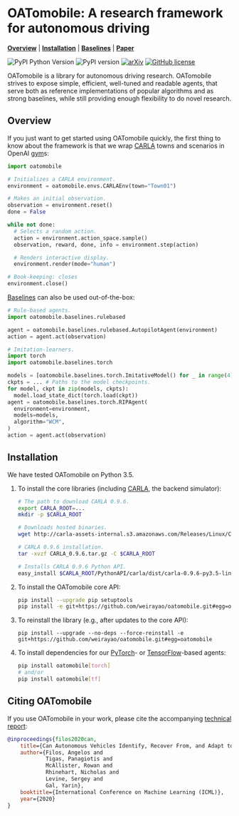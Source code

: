 # OATomobile: A research framework for autonomous driving

  **[Overview](#overview)**
| **[Installation](#installation)**
| **[Baselines]**
| **[Paper]**

![PyPI Python Version](https://img.shields.io/pypi/pyversions/oatomobile)
![PyPI version](https://badge.fury.io/py/oatomobile.svg)
[![arXiv](https://img.shields.io/badge/arXiv-2006.14911-b31b1b.svg)](https://arxiv.org/abs/2006.14911)
[![GitHub license](https://img.shields.io/pypi/l/oatomobile)](./LICENSE)

OATomobile is a library for autonomous driving research.
OATomobile strives to expose simple, efficient, well-tuned and readable agents, that serve both as reference implementations of popular algorithms and as strong baselines, while still providing enough flexibility to do novel research.

## Overview

If you just want to get started using OATomobile quickly, the first thing to know about the framework is that we wrap [CARLA] towns and scenarios in OpenAI [gym]s:

```python
import oatomobile

# Initializes a CARLA environment.
environment = oatomobile.envs.CARLAEnv(town="Town01")

# Makes an initial observation.
observation = environment.reset()
done = False

while not done:
  # Selects a random action.
  action = environment.action_space.sample()
  observation, reward, done, info = environment.step(action)

  # Renders interactive display.
  environment.render(mode="human")

# Book-keeping: closes
environment.close()
```

[Baselines] can also be used out-of-the-box:

```python
# Rule-based agents.
import oatomobile.baselines.rulebased

agent = oatomobile.baselines.rulebased.AutopilotAgent(environment)
action = agent.act(observation)

# Imitation-learners.
import torch
import oatomobile.baselines.torch

models = [oatomobile.baselines.torch.ImitativeModel() for _ in range(4)]
ckpts = ... # Paths to the model checkpoints.
for model, ckpt in zip(models, ckpts):
  model.load_state_dict(torch.load(ckpt))
agent = oatomobile.baselines.torch.RIPAgent(
  environment=environment,
  models=models,
  algorithm="WCM",
)
action = agent.act(observation)
```

## Installation

We have tested OATomobile on Python 3.5.

1.  To install the core libraries (including [CARLA], the backend simulator):

    ```bash
    # The path to download CARLA 0.9.6.
    export CARLA_ROOT=...
    mkdir -p $CARLA_ROOT

    # Downloads hosted binaries.
    wget http://carla-assets-internal.s3.amazonaws.com/Releases/Linux/CARLA_0.9.6.tar.gz

    # CARLA 0.9.6 installation.
    tar -xvzf CARLA_0.9.6.tar.gz -C $CARLA_ROOT

    # Installs CARLA 0.9.6 Python API.
    easy_install $CARLA_ROOT/PythonAPI/carla/dist/carla-0.9.6-py3.5-linux-x86_64.egg
    ```

2.  To install the OATomobile core API:

    ```bash
    pip install --upgrade pip setuptools
    pip install -e git+https://github.com/weirayao/oatomobile.git#egg=oatomobile
    ```

3. To reinstall the library (e.g., after updates to the core API):
    ```
    pip install --upgrade --no-deps --force-reinstall -e git+https://github.com/weirayao/oatomobile.git#egg=oatomobile
    ```

4.  To install dependencies for our [PyTorch]- or [TensorFlow]-based agents:

    ```bash
    pip install oatomobile[torch]
    # and/or
    pip install oatomobile[tf]
    ```

## Citing OATomobile

If you use OATomobile in your work, please cite the accompanying
[technical report][Paper]:

```bibtex
@inproceedings{filos2020can,
    title={Can Autonomous Vehicles Identify, Recover From, and Adapt to Distribution Shifts?},
    author={Filos, Angelos and
            Tigas, Panagiotis and
            McAllister, Rowan and
            Rhinehart, Nicholas and
            Levine, Sergey and
            Gal, Yarin},
    booktitle={International Conference on Machine Learning (ICML)},
    year={2020}
}
```

[Baselines]: oatomobile/baselines/
[Examples]: examples/
[CARLA]: https://carla.readthedocs.io/
[Paper]: https://arxiv.org/abs/2006.14911
[TensorFlow]: https://tensorflow.org
[PyTorch]: http://pytorch.org
[gym]: https://github.com/openai/gym
